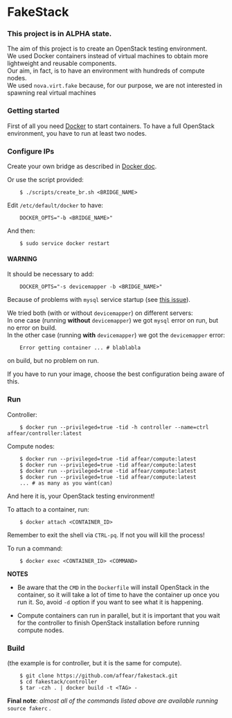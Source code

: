 # FakeStack
### This project is in __ALPHA__ state.

The aim of this project is to create an OpenStack testing environment.  
We used Docker containers instead of virtual machines to obtain more lightweight and reusable components.  
Our aim, in fact, is to have an environment with hundreds of compute nodes.  
We used `nova.virt.fake` because, for our purpose, we are not interested in spawning real virtual machines

### Getting started
First of all you need [Docker](https://www.docker.com/) to start containers. 
To have a full OpenStack environment, you have to run at least two nodes.  

### Configure IPs
Create your own bridge as described in [Docker doc](https://docs.docker.com/articles/networking/#building-your-own-bridge).

Or use the script provided:

```
	$ ./scripts/create_br.sh <BRIDGE_NAME>
```

Edit `/etc/default/docker` to have:

```
	DOCKER_OPTS="-b <BRIDGE_NAME>"
```

And then:

```
	$ sudo service docker restart
```

#### WARNING
It should be necessary to add:

```
	DOCKER_OPTS="-s devicemapper -b <BRIDGE_NAME>"
```

Because of problems with `mysql` service startup (see [this issue](https://github.com/docker/docker/issues/5430)).

We tried both (with or without `devicemapper`) on different servers:   
In one case (running __without__ `devicemapper`) we got `mysql` error on run, but no error on build.  
In the other case (running __with__ `devicemapper`) we got the `devicemapper` error:

```
	Error getting container ... # blablabla
```

on build, but no problem on run.

If you have to run your image, choose the best configuration being aware of this.

### Run
Controller:

```
	$ docker run --privileged=true -tid -h controller --name=ctrl affear/controller:latest
```

Compute nodes:

```
	$ docker run --privileged=true -tid affear/compute:latest
	$ docker run --privileged=true -tid affear/compute:latest
	$ docker run --privileged=true -tid affear/compute:latest
	$ docker run --privileged=true -tid affear/compute:latest
	... # as many as you want(can)
```

And here it is, your OpenStack testing environment!

To attach to a container, run:

```
	$ docker attach <CONTAINER_ID>
```

Remember to exit the shell via `CTRL-pq`. If not you will kill the process!

To run a command:

```
	$ docker exec <CONTAINER_ID> <COMMAND>
```

__NOTES__

* Be aware that the `CMD` in the `Dockerfile` will install OpenStack in the container, so it will take a lot of time to have the container up once you run it. So, avoid `-d` option if you want to see what it is happening.

* Compute containers can run in parallel, but it is important that you wait for the controller to finish OpenStack installation before running compute nodes.

### Build
(the example is for controller, but it is the same for compute).

```
	$ git clone https://github.com/affear/fakestack.git
	$ cd fakestack/controller
	$ tar -czh . | docker build -t <TAG> -
```

__Final note__: _almost all of the commands listed above are available running_ `source fakerc` _._
